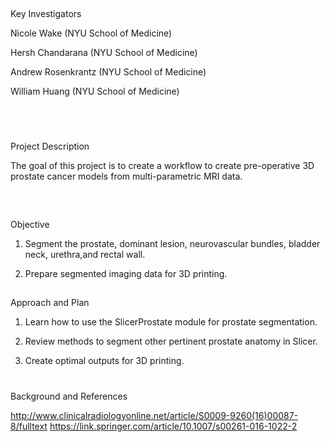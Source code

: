 

##
Key Investigators

Nicole Wake (NYU School of Medicine)

Hersh Chandarana (NYU School of Medicine)

Andrew Rosenkrantz (NYU School of Medicine)

William Huang (NYU School of Medicine)

 

#
Project Description

The goal of this project is to create a workflow to create pre-operative 3D prostate
cancer models from multi-parametric MRI data. 


 

##
Objective

1. Segment the prostate, dominant lesion, neurovascular bundles, bladder neck,
urethra,and rectal wall.

2. Prepare segmented imaging data for 3D printing.
 

##
Approach and Plan

1. Learn how to use the SlicerProstate module for prostate segmentation.

2. Review methods to segment other pertinent prostate anatomy in Slicer.

3. Create optimal outputs for 3D printing.


#
Background and References

http://www.clinicalradiologyonline.net/article/S0009-9260(16)00087-8/fulltext
https://link.springer.com/article/10.1007/s00261-016-1022-2



